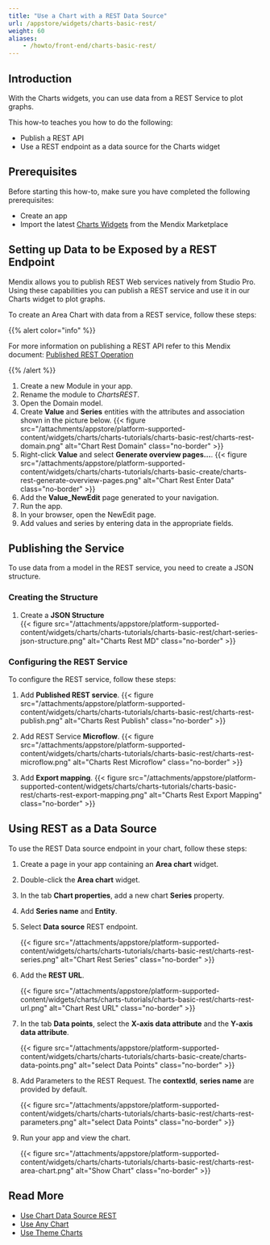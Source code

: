 ```yaml
---
title: "Use a Chart with a REST Data Source"
url: /appstore/widgets/charts-basic-rest/
weight: 60
aliases:
    - /howto/front-end/charts-basic-rest/
---
```


## Introduction

With the Charts widgets, you can use data from a REST Service to plot graphs.

This how-to teaches you how to do the following:

* Publish a REST API
* Use a REST endpoint as a data source for the Charts widget

## Prerequisites

Before starting this how-to, make sure you have completed the following prerequisites:

* Create an app
* Import the latest [Charts Widgets](/appstore/widgets/charts/) from the Mendix Marketplace

## Setting up Data to be Exposed by a REST Endpoint

Mendix allows you to publish REST Web services natively from Studio Pro. Using these capabilities you can publish a REST service and use it in our Charts widget to plot graphs.

To create an Area Chart with data from a REST service, follow these steps:

{{% alert color="info" %}}

For more information on publishing a REST API refer to this Mendix document: [Published REST Operation](/refguide/published-rest-operation/)

{{% /alert %}}

1. Create a new Module in your app.
1. Rename the module to *ChartsREST*.
1. Open the Domain model.
1. Create **Value** and **Series** entities with the attributes and association shown in the picture below.
    {{< figure src="/attachments/appstore/platform-supported-content/widgets/charts/charts-tutorials/charts-basic-rest/charts-rest-domain.png" alt="Chart Rest Domain" class="no-border" >}}  
1. Right-click **Value** and select **Generate overview pages...**.
    {{< figure src="/attachments/appstore/platform-supported-content/widgets/charts/charts-tutorials/charts-basic-create/charts-rest-generate-overview-pages.png" alt="Chart Rest Enter Data" class="no-border" >}}
1. Add the **Value_NewEdit** page generated to your navigation.
1. Run the app.
1. In your browser, open the NewEdit page.
1. Add values and series by entering data in the appropriate fields.

## Publishing the Service

To use data from a model in the REST service, you need to create a JSON structure.

### Creating the Structure

1. Create a **JSON Structure**  
    {{< figure src="/attachments/appstore/platform-supported-content/widgets/charts/charts-tutorials/charts-basic-rest/chart-series-json-structure.png" alt="Charts Rest MD" class="no-border" >}}

### Configuring the REST Service

To configure the REST service, follow these steps:

1. Add **Published REST service**.
    {{< figure src="/attachments/appstore/platform-supported-content/widgets/charts/charts-tutorials/charts-basic-rest/charts-rest-publish.png" alt="Charts Rest Publish" class="no-border" >}}

1. Add REST Service **Microflow**.
    {{< figure src="/attachments/appstore/platform-supported-content/widgets/charts/charts-tutorials/charts-basic-rest/charts-rest-microflow.png" alt="Charts Rest Microflow" class="no-border" >}}

1. Add **Export mapping**.
    {{< figure src="/attachments/appstore/platform-supported-content/widgets/charts/charts-tutorials/charts-basic-rest/charts-rest-export-mapping.png" alt="Charts Rest Export Mapping" class="no-border" >}}

## Using REST as a Data Source

To use the REST Data source endpoint in your chart, follow these steps:

1. Create a page in your app containing an **Area chart** widget.

1. Double-click the **Area chart** widget.

1. In the tab **Chart properties**, add a new chart **Series** property.

1. Add **Series name** and **Entity**.

1. Select **Data source** REST endpoint.

    {{< figure src="/attachments/appstore/platform-supported-content/widgets/charts/charts-tutorials/charts-basic-rest/charts-rest-series.png" alt="Chart Rest Series" class="no-border" >}}

1. Add the **REST URL**.

    {{< figure src="/attachments/appstore/platform-supported-content/widgets/charts/charts-tutorials/charts-basic-rest/charts-rest-url.png" alt="Chart Rest URL" class="no-border" >}}

1. In the tab **Data points**, select the **X-axis data attribute** and the **Y-axis data attribute**.

    {{< figure src="/attachments/appstore/platform-supported-content/widgets/charts/charts-tutorials/charts-basic-create/charts-data-points.png" alt="select Data Points" class="no-border" >}}  

1. Add Parameters to the REST Request. The **contextId**, **series name** are provided by default.

    {{< figure src="/attachments/appstore/platform-supported-content/widgets/charts/charts-tutorials/charts-basic-rest/charts-rest-parameters.png" alt="select Data Points" class="no-border" >}} 

1. Run your app and view the chart.

    {{< figure src="/attachments/appstore/platform-supported-content/widgets/charts/charts-tutorials/charts-basic-rest/charts-rest-area-chart.png" alt="Show Chart" class="no-border" >}}

## Read More

* [Use Chart Data Source REST](/howto/front-end/charts-basic-create/)
* [Use Any Chart](/appstore/widgets/charts-any-usage/)
* [Use Theme Charts](/howto/front-end/charts-theme/)
